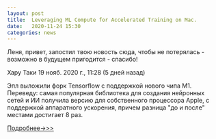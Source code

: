 ```yaml
---
layout: post
title:  Leveraging ML Compute for Accelerated Training on Mac.
date:   2020-11-24 15:30
categories: news
---
```


Леня, привет, запостил твою новость сюда, чтобы не потерялась - возможно в будущем пригодится - спасибо!

Хару Таки
19 нояб. 2020 г., 11:28 (5 дней назад)

Эпл выложили форк Tensorflow с поддержкой нового чипа M1. 
Переведу: самая популярная библиотека для создания нейронных сетей и ИИ получила версию для собственного процессора Apple, с поддержкой аппаратного ускорения, причем разница "до и после" местами достигает 8 раз.  

[Подробнее->>>](https://machinelearning.apple.com/updates/ml-compute-training-on-mac)



